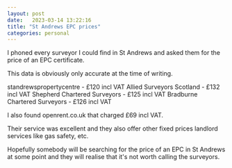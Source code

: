 ```yaml
---
layout: post
date:   2023-03-14 13:22:16
title: "St Andrews EPC prices"
categories: personal
---
```


I phoned every surveyor I could find in St Andrews and asked them for the price of an EPC certificate.

This data is obviously only accurate at the time of writing.

standrewspropertycentre - £120 incl VAT
Allied Surveyors Scotland - £132 incl VAT
Shepherd Chartered Surveyors - £125 incl VAT 
Bradburne Chartered Surveyors - £126 incl VAT

I also found openrent.co.uk that charged £69 incl VAT.

Their service was excellent and they also offer other fixed prices landlord services like gas safety, etc.

Hopefully somebody will be searching for the price of an EPC in St Andrews at some point and they will realise that it's not worth calling the surveyors.
